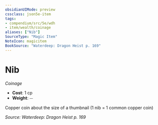 ```yaml
---
obsidianUIMode: preview
cssclass: json5e-item
tags:
- compendium/src/5e/wdh
- item/wealth/coinage
aliases: ["Nib"]
SourceType: "Magic Item"
NoteIcon: magicitem
BookSource: "Waterdeep: Dragon Heist p. 169"
---
```

# Nib
*Coinage*  

- **Cost**: 1 cp
- **Weight**: ⏤

Copper coin about the size of a thumbnail (1 nib = 1 common copper coin)

*Source: Waterdeep: Dragon Heist p. 169*
